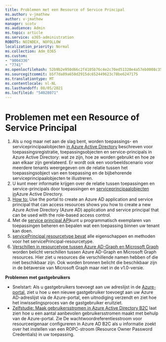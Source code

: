 ```yaml
---
title: Problemen met een Resource of Service Principal
ms.author: v-jmathew
author: v-jmathew
manager: scotv
ms.audience: Admin
ms.topic: article
ms.service: o365-administration
ROBOTS: NOINDEX, NOFOLLOW
localization_priority: Normal
ms.collection: Adm_O365
ms.custom:
- "9004336"
- "7741"
ms.openlocfilehash: 52b9b2e950d66c2f4105b76c4e2c70ed51320e4a57eb0008c353a9587fcc6510
ms.sourcegitcommit: b5f7da89a650d2915dc652449623c78be6247175
ms.translationtype: MT
ms.contentlocale: nl-NL
ms.lasthandoff: 08/05/2021
ms.locfileid: "54028071"
---
```

# <a name="issues-with-a-resource-or-service-principal"></a>Problemen met een Resource of Service Principal

1. Als u nog maar net aan de slag bent, worden toepassings- en serviceprincipaalobjecten [in Azure Active Directory](https://docs.microsoft.com/azure/active-directory/develop/app-objects-and-service-principals) beschreven voor toepassingsregistratie, toepassingsobjecten en service-principals in Azure Active Directory: wat ze zijn, hoe ze worden gebruikt en hoe ze aan elkaar zijn gerelateerd. Er wordt ook een voorbeeldscenario voor meerdere tenants weergegeven om de relatie tussen het toepassingsobject van een toepassing en de bijbehorende serviceprincipaalobjecten te illustreren.
2. U kunt meer informatie krijgen over de relatie tussen toepassingen en service-principals door toepassingen en [serviceprincipaalobjecten in](https://docs.microsoft.com/azure/active-directory/develop/app-objects-and-service-principals)Azure Active Directory.
3. [How to:](https://docs.microsoft.com/azure/active-directory/develop/howto-create-service-principal-portal) Use the portal to create an Azure AD application and service principal that can access resources shows you how to create a new Azure Active Directory (Azure AD) application and service principal that can be used with the role-based access control.
4. Met de [service principal API](https://docs.microsoft.com/graph/api/resources/serviceprincipal)kunt u programmatisch exemplaren van toepassingen beheren en bepalen wat een toepassing binnen uw tenant kan doen.
5. [servicePrincipal resourcetype bevat](https://docs.microsoft.com/graph/api/resources/serviceprincipal) alle eigenschappen en methoden voor het servicePrincipal-resourcetype.
6. [Verschillen in resourcetype tussen Azure AD-Graph en Microsoft Graph](https://docs.microsoft.com/graph/migrate-azure-ad-graph-resource-differences) worden belicht verschillen tussen Azure AD-Graph en Microsoft Graph resources. Hier ziet u resources die verschillende namen hebben of die niet beschikbaar zijn. Ook worden bronnen belicht die beschikbaar zijn in de bètaversie van Microsoft Graph maar niet in de v1.0-versie.

**Problemen met gastgebruikers**

- Snelstart: Als u gastgebruikers toevoegt aan uw adreslijst in de [Azure-portal,](https://docs.microsoft.com/azure/active-directory/external-identities/b2b-quickstart-add-guest-users-portal#prerequisites) ziet u hoe u een nieuwe gastgebruiker toevoegt aan uw Azure AD-adreslijst via de Azure-portal, een uitnodiging verzendt en ziet hoe het inwisselingsproces van de gastgebruiker eruitziet.
- [Zelfstudie: Maak gebruikersstromen in Azure Active Directory B2C](https://docs.microsoft.com/azure/active-directory-b2c/tutorial-create-user-flows) laat zien hoe u een aantal aanbevolen gebruikersstromen maakt met behulp van de Azure-portal. Zie De wachtwoordreferentiesstroom voor resourceeigenaar configureren in Azure AD B2C als u informatie zoekt over het instellen van een ROPC-stroom (Resource Owner Password Credentials) in uw toepassing.
